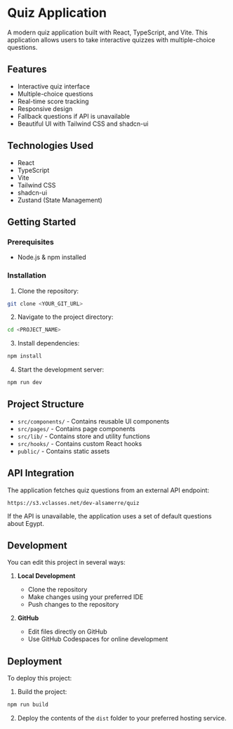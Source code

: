 # Quiz Application

A modern quiz application built with React, TypeScript, and Vite. This application allows users to take interactive quizzes with multiple-choice questions.

## Features

- Interactive quiz interface
- Multiple-choice questions
- Real-time score tracking
- Responsive design
- Fallback questions if API is unavailable
- Beautiful UI with Tailwind CSS and shadcn-ui

## Technologies Used

- React
- TypeScript
- Vite
- Tailwind CSS
- shadcn-ui
- Zustand (State Management)

## Getting Started

### Prerequisites

- Node.js & npm installed

### Installation

1. Clone the repository:
```sh
git clone <YOUR_GIT_URL>
```

2. Navigate to the project directory:
```sh
cd <PROJECT_NAME>
```

3. Install dependencies:
```sh
npm install
```

4. Start the development server:
```sh
npm run dev
```

## Project Structure

- `src/components/` - Contains reusable UI components
- `src/pages/` - Contains page components
- `src/lib/` - Contains store and utility functions
- `src/hooks/` - Contains custom React hooks
- `public/` - Contains static assets

## API Integration

The application fetches quiz questions from an external API endpoint:
```
https://s3.vclasses.net/dev-alsamerre/quiz
```

If the API is unavailable, the application uses a set of default questions about Egypt.

## Development

You can edit this project in several ways:

1. **Local Development**
   - Clone the repository
   - Make changes using your preferred IDE
   - Push changes to the repository

2. **GitHub**
   - Edit files directly on GitHub
   - Use GitHub Codespaces for online development

## Deployment

To deploy this project:
1. Build the project:
```sh
npm run build
```
2. Deploy the contents of the `dist` folder to your preferred hosting service.


